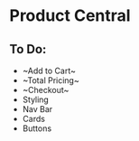 # Product Central

## To Do:

- ~Add to Cart~
- ~Total Pricing~
- ~Checkout~
- Styling
- Nav Bar
- Cards
- Buttons
